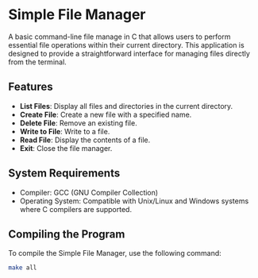 # Simple File Manager

A basic command-line file manage in C that allows users to perform essential file operations within their current directory. This application is designed to provide a straightforward interface for managing files directly from the terminal.

## Features

- **List Files**: Display all files and directories in the current directory.
- **Create File**: Create a new file with a specified name.
- **Delete File**: Remove an existing file.
- **Write to File**: Write to a file.
- **Read File**: Display the contents of a file.
- **Exit**: Close the file manager.

## System Requirements

- Compiler: GCC (GNU Compiler Collection)
- Operating System: Compatible with Unix/Linux and Windows systems where C compilers are supported.

## Compiling the Program

To compile the Simple File Manager, use the following command:

```bash
make all 